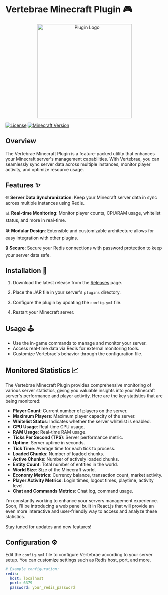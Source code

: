 # Vertebrae Minecraft Plugin 🎮

<p align="center">
  <img src="https://thumbs.dreamstime.com/b/spine-icon-outline-spine-vector-icon-web-design-isolated-white-background-spine-icon-outline-style-171187755.jpg" alt="Plugin Logo" width="300" height="300">
</p>


[![License](https://img.shields.io/badge/license-MIT-blue.svg)](LICENSE.md)
[![Minecraft Version](https://img.shields.io/badge/Minecraft-1.8%2B-brightgreen.svg)](https://www.minecraft.net/)

## Overview

The Vertebrae Minecraft Plugin is a feature-packed utility that enhances your Minecraft server's management capabilities. With Vertebrae, you can seamlessly sync server data across multiple instances, monitor player activity, and optimize resource usage.

## Features ✨

🌐 **Server Data Synchronization**: Keep your Minecraft server data in sync across multiple instances using Redis.

📊 **Real-time Monitoring**: Monitor player counts, CPU/RAM usage, whitelist status, and more in real-time.

🛠️ **Modular Design**: Extensible and customizable architecture allows for easy integration with other plugins.

🔒 **Secure**: Secure your Redis connections with password protection to keep your server data safe.

## Installation 🚀

1. Download the latest release from the [Releases](https://github.com/MattEmilien/Vertebrae/releases) page.

2. Place the JAR file in your server's `plugins` directory.

3. Configure the plugin by updating the `config.yml` file.

4. Restart your Minecraft server.

## Usage 🕹️

- Use the in-game commands to manage and monitor your server.
- Access real-time data via Redis for external monitoring tools.
- Customize Vertebrae's behavior through the configuration file.

## Monitored Statistics 📈

The Vertebrae Minecraft Plugin provides comprehensive monitoring of various server statistics, giving you valuable insights into your Minecraft server's performance and player activity. Here are the key statistics that are being monitored:

- **Player Count**: Current number of players on the server.
- **Maximum Players**: Maximum player capacity of the server.
- **Whitelist Status**: Indicates whether the server whitelist is enabled.
- **CPU Usage**: Real-time CPU usage.
- **RAM Usage**: Real-time RAM usage.
- **Ticks Per Second (TPS)**: Server performance metric.
- **Uptime**: Server uptime in seconds.
- **Tick Time**: Average time for each tick to process.
- **Loaded Chunks**: Number of loaded chunks.
- **Active Chunks**: Number of actively loaded chunks.
- **Entity Count**: Total number of entities in the world.
- **World Size**: Size of the Minecraft world.
- **Economy Metrics**: Currency balance, transaction count, market activity.
- **Player Activity Metrics**: Login times, logout times, playtime, activity level.
- **Chat and Commands Metrics**: Chat log, command usage.

I'm constantly working to enhance your servers management experience. Soon, I'll be introducing a web panel built in React.js that will provide an even more interactive and user-friendly way to access and analyze these statistics.

Stay tuned for updates and new features!




## Configuration ⚙️

Edit the `config.yml` file to configure Vertebrae according to your server setup. You can customize settings such as Redis host, port, and more.

```yaml
# Example configuration:
redis:
  host: localhost
  port: 6379
  password: your_redis_password


